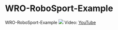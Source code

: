 # WRO-RoboSport-Example
WRO-RoboSport-Example
![](https://i1.ytimg.com/vi/vEyGXVtalxY/maxresdefault.jpg)
Video: [YouTube](https://www.youtube.com/watch?v=vEyGXVtalxY)
